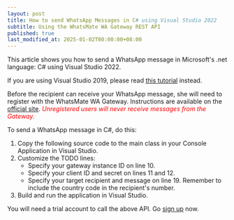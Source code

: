 ```yaml
---
layout: post
title: How to send WhatsApp Messages in C# using Visual Studio 2022
subtitle: Using the WhatsMate WA Gateway REST API
published: true
last_modified_at: 2025-01-02T00:00:00+08:00
---
```


This article shows you how to send a WhatsApp message in Microsoft's .net language: C# using Visual Studio 2022.

If you are using Visual Studio 2019, please read [this tutorial](/2016-02-24-send-whatsapp-message-csharp/) instead.

Before the recipient can receive your WhatsApp message, she will need to register with the WhatsMate WA Gateway. Instructions are available on the [official site](https://www.whatsmate.net/whatsapp-gateway-api.html). <span style="color:red">*Unregistered users will never receive messages from the Gateway.*</span>



To send a WhatsApp message in C#, do this:

1. Copy the following source code to the main class in your Console Application in Visual Studio.  <script src="https://gist.github.com/whatsmate/14c72f77fb5e1ad4535457c8ff082221.js"></script>
2. Customize the TODO lines:
   * Specify your gateway instance ID on line 10.
   * Specify your client ID and secret on lines 11 and 12.
   * Specify your target recipient and message on line 19. Remember to include the country code in the recipient's number.
5. Build and run the application in Visual Studio.


You will need a trial account to call the above API. Go [sign up](https://www.whatsmate.net/whatsapp-gateway-api.html) now.



<br>
<script async src="//pagead2.googlesyndication.com/pagead/js/adsbygoogle.js"></script>
<ins class="adsbygoogle"
     style="display:inline-block;width:728px;height:90px"
     data-ad-client="ca-pub-7383487179928477"
     data-ad-slot="6959057004"></ins>
<script>
(adsbygoogle = window.adsbygoogle || []).push({});
</script>
<br>

